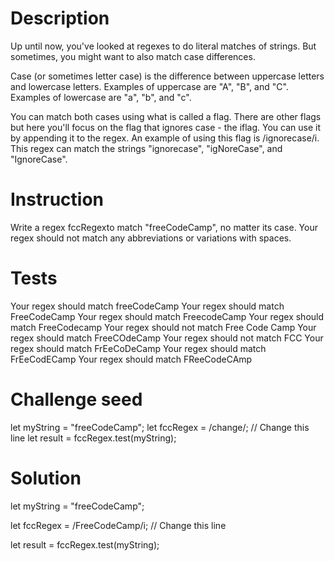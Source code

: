 
# Description

Up until now, you've looked at regexes to do literal matches of strings. But sometimes, you might want to also match case differences.

Case (or sometimes letter case) is the difference between uppercase letters and lowercase letters. Examples of uppercase are "A", "B", and "C". Examples of lowercase are "a", "b", and "c".

You can match both cases using what is called a flag. There are other flags but here you'll focus on the flag that ignores case - the iflag. You can use it by appending it to the regex. An example of using this flag is /ignorecase/i. This regex can match the strings "ignorecase", "igNoreCase", and "IgnoreCase".


# Instruction

Write a regex fccRegexto match "freeCodeCamp", no matter its case. Your regex should not match any abbreviations or variations with spaces.


# Tests

Your regex should match freeCodeCamp
Your regex should match FreeCodeCamp
Your regex should match FreecodeCamp
Your regex should match FreeCodecamp
Your regex should not match Free Code Camp
Your regex should match FreeCOdeCamp
Your regex should not match FCC
Your regex should match FrEeCoDeCamp
Your regex should match FrEeCodECamp
Your regex should match FReeCodeCAmp


# Challenge seed
let myString = "freeCodeCamp";
let fccRegex = /change/; // Change this line
let result = fccRegex.test(myString);


# Solution
let myString = "freeCodeCamp";

let fccRegex = /FreeCodeCamp/i; // Change this line

let result = fccRegex.test(myString);
